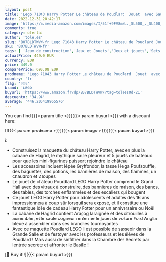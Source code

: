 ```yaml
---
layout: post
title: 'Lego 71043 Harry Potter Le château de Poudlard  Jouet  avec Saule Cogneur  la Chambre des Secrets  et Cabane de Hagrid  Inclut 27 Figurines  Dès 16 Ans'
date: 2022-12-31 20:42:17
image: 'https://m.media-amazon.com/images/I/51f+9FV8msL._SL500_._SL400_.jpg'
comments: true
category: ofertas
author: 'tole.es'
slug: 'B07BLDTWVW-fr Lego 71043 Harry Potter Le château de Poudlard Jouet avec...'
sku: 'B07BLDTWVW-fr'
tags: [ 'Jeux de construction','Jeux et Jouets','Jeux et jouets','Sets de jeux de construction','lego','🇫🇷', ]
actualPrice: 449.0 EUR
currency: EUR
price: 449.0
comparePrice: 690.08 EUR
prodname: 'Lego 71043 Harry Potter Le château de Poudlard  Jouet  avec Saule Cogneur  la Chambre des Secrets  et Cabane de Hagrid  Inclut 27 Figurines  Dès 16 Ans'
country: 'fr'
flag: '🇫🇷'
brand: 'LEGO'
buyurl: 'https://www.amazon.fr/dp/B07BLDTWVW/?tag=tolees0d-21'
descuento: '34.94'
average: '446.206419965576'
---
```


You can find [{{< param title >}}]({{< param buyurl >}}) with a discount here:

[![{{< param prodname >}}]({{< param image >}})]({{< param buyurl >}})

ℹ️:

- Construisez la maquette du château Harry Potter, avec en plus la cabane de Hagrid, le mythique saule pleureur et 5 jouets de bateaux pour que les mini-figurines puissent rejoindre le château
- Les accessoires incluent lépée Gryffondor, la tasse Helga Poufsouffle, des baguettes, des potions, les bannières de maison, des flammes, un chaudron et 2 loupes
- Le jouet de château Pourdlard LEGO Harry Potter comprend le Grand Hall avec des vitraux à construire, des bannières de maison, des bancs, des tables, des torches enflammées et des escaliers qui bougent
- Ce jouet LEGO Harry Potter pour adolescents et adultes dès 16 ans impressionnera à coup sûr lorsquil sera exposé, et il constitue une fantastique idée de cadeau Harry Potter pour un anniversaire ou Noël
- La cabane de Hagrid contient Aragog laraignée et des citrouilles à assembler, et le saule cogneur renferme le jouet de voiture Ford Anglia bleue à assembler dans ses branches tournoyantes
- Avec ce maquette Poudlard LEGO il est possible de sasseoir dans la Grande Salle et de festoyer avec les professeurs et les élèves de Poudlard ! Mais aussi de sinfiltrer dans la Chambre des Secrets par lentrée secrète et affronter le Basilic !

[🛒 Buy it!!]({{< param buyurl >}})
